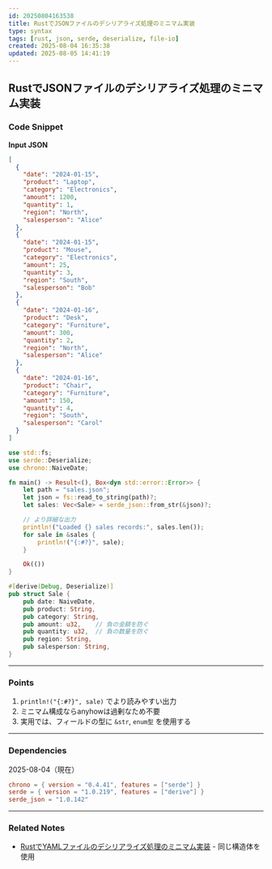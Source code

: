 ```yaml
---
id: 20250804163538
title: RustでJSONファイルのデシリアライズ処理のミニマム実装
type: syntax
tags: [rust, json, serde, deserialize, file-io]
created: 2025-08-04 16:35:38
updated: 2025-08-05 14:41:19
---
```


## RustでJSONファイルのデシリアライズ処理のミニマム実装

### Code Snippet

**Input JSON**

```json
[
  {
    "date": "2024-01-15",
    "product": "Laptop",
    "category": "Electronics",
    "amount": 1200,
    "quantity": 1,
    "region": "North",
    "salesperson": "Alice"
  },
  {
    "date": "2024-01-15",
    "product": "Mouse",
    "category": "Electronics",
    "amount": 25,
    "quantity": 3,
    "region": "South",
    "salesperson": "Bob"
  },
  {
    "date": "2024-01-16",
    "product": "Desk",
    "category": "Furniture",
    "amount": 300,
    "quantity": 2,
    "region": "North",
    "salesperson": "Alice"
  },
  {
    "date": "2024-01-16",
    "product": "Chair",
    "category": "Furniture",
    "amount": 150,
    "quantity": 4,
    "region": "South",
    "salesperson": "Carol"
  }
]
```

```rust
use std::fs;
use serde::Deserialize;
use chrono::NaiveDate;

fn main() -> Result<(), Box<dyn std::error::Error>> {
    let path = "sales.json";
    let json = fs::read_to_string(path)?;
    let sales: Vec<Sale> = serde_json::from_str(&json)?;

    // より詳細な出力
    println!("Loaded {} sales records:", sales.len());
    for sale in &sales {
        println!("{:#?}", sale);
    }

    Ok(())
}

#[derive(Debug, Deserialize)]
pub struct Sale {
    pub date: NaiveDate,
    pub product: String,
    pub category: String,
    pub amount: u32,    // 負の金額を防ぐ
    pub quantity: u32,  // 負の数量を防ぐ
    pub region: String,
    pub salesperson: String,
}
```

---

### Points

1. `println!("{:#?}", sale)` でより読みやすい出力
2. ミニマム構成ならanyhowは過剰なため不要
3. 実用では、フィールドの型に `&str`, `enum型` を使用する

---

### Dependencies

2025-08-04（現在）

```toml
chrono = { version = "0.4.41", features = ["serde"] }
serde = { version = "1.0.219", features = ["derive"] }
serde_json = "1.0.142"
```

---

### Related Notes

- [RustでYAMLファイルのデシリアライズ処理のミニマム実装](./20250804171533.md) - 同じ構造体を使用
